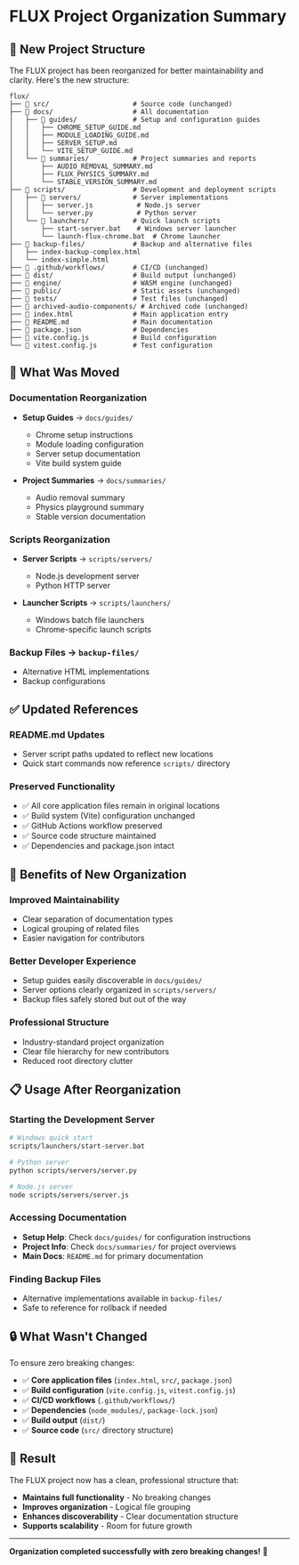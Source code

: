 # FLUX Project Organization Summary

## 📁 **New Project Structure**

The FLUX project has been reorganized for better maintainability and clarity. Here's the new structure:

```
flux/
├── 📂 src/                     # Source code (unchanged)
├── 📂 docs/                    # All documentation
│   ├── 📂 guides/              # Setup and configuration guides
│   │   ├── CHROME_SETUP_GUIDE.md
│   │   ├── MODULE_LOADING_GUIDE.md
│   │   ├── SERVER_SETUP.md
│   │   └── VITE_SETUP_GUIDE.md
│   └── 📂 summaries/           # Project summaries and reports
│       ├── AUDIO_REMOVAL_SUMMARY.md
│       ├── FLUX_PHYSICS_SUMMARY.md
│       └── STABLE_VERSION_SUMMARY.md
├── 📂 scripts/                 # Development and deployment scripts
│   ├── 📂 servers/             # Server implementations
│   │   ├── server.js           # Node.js server
│   │   └── server.py           # Python server
│   └── 📂 launchers/           # Quick launch scripts
│       ├── start-server.bat    # Windows server launcher
│       └── launch-flux-chrome.bat  # Chrome launcher
├── 📂 backup-files/            # Backup and alternative files
│   ├── index-backup-complex.html
│   └── index-simple.html
├── 📂 .github/workflows/       # CI/CD (unchanged)
├── 📂 dist/                    # Build output (unchanged)
├── 📂 engine/                  # WASM engine (unchanged)
├── 📂 public/                  # Static assets (unchanged)
├── 📂 tests/                   # Test files (unchanged)
├── 📂 archived-audio-components/ # Archived code (unchanged)
├── 📄 index.html               # Main application entry
├── 📄 README.md                # Main documentation
├── 📄 package.json             # Dependencies
├── 📄 vite.config.js           # Build configuration
└── 📄 vitest.config.js         # Test configuration
```

## 🔄 **What Was Moved**

### **Documentation Reorganization**
- **Setup Guides** → `docs/guides/`
  - Chrome setup instructions
  - Module loading configuration
  - Server setup documentation
  - Vite build system guide

- **Project Summaries** → `docs/summaries/`
  - Audio removal summary
  - Physics playground summary
  - Stable version documentation

### **Scripts Reorganization**
- **Server Scripts** → `scripts/servers/`
  - Node.js development server
  - Python HTTP server

- **Launcher Scripts** → `scripts/launchers/`
  - Windows batch file launchers
  - Chrome-specific launch scripts

### **Backup Files** → `backup-files/`
- Alternative HTML implementations
- Backup configurations

## ✅ **Updated References**

### **README.md Updates**
- Server script paths updated to reflect new locations
- Quick start commands now reference `scripts/` directory

### **Preserved Functionality**
- ✅ All core application files remain in original locations
- ✅ Build system (Vite) configuration unchanged
- ✅ GitHub Actions workflow preserved
- ✅ Source code structure maintained
- ✅ Dependencies and package.json intact

## 🚀 **Benefits of New Organization**

### **Improved Maintainability**
- Clear separation of documentation types
- Logical grouping of related files
- Easier navigation for contributors

### **Better Developer Experience**
- Setup guides easily discoverable in `docs/guides/`
- Server options clearly organized in `scripts/servers/`
- Backup files safely stored but out of the way

### **Professional Structure**
- Industry-standard project organization
- Clear file hierarchy for new contributors
- Reduced root directory clutter

## 📋 **Usage After Reorganization**

### **Starting the Development Server**
```bash
# Windows quick start
scripts/launchers/start-server.bat

# Python server
python scripts/servers/server.py

# Node.js server
node scripts/servers/server.js
```

### **Accessing Documentation**
- **Setup Help**: Check `docs/guides/` for configuration instructions
- **Project Info**: Check `docs/summaries/` for project overviews
- **Main Docs**: `README.md` for primary documentation

### **Finding Backup Files**
- Alternative implementations available in `backup-files/`
- Safe to reference for rollback if needed

## 🔒 **What Wasn't Changed**

To ensure zero breaking changes:
- ✅ **Core application files** (`index.html`, `src/`, `package.json`)
- ✅ **Build configuration** (`vite.config.js`, `vitest.config.js`)
- ✅ **CI/CD workflows** (`.github/workflows/`)
- ✅ **Dependencies** (`node_modules/`, `package-lock.json`)
- ✅ **Build output** (`dist/`)
- ✅ **Source code** (`src/` directory structure)

## 🎯 **Result**

The FLUX project now has a clean, professional structure that:
- **Maintains full functionality** - No breaking changes
- **Improves organization** - Logical file grouping
- **Enhances discoverability** - Clear documentation structure
- **Supports scalability** - Room for future growth

---

**Organization completed successfully with zero breaking changes!** 🎉